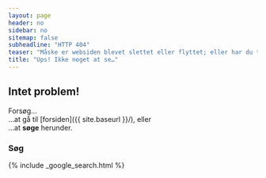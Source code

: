 ```yaml
---
layout: page
header: no
sidebar: no
sitemap: false
subheadline: "HTTP 404"
teaser: "Måske er websiden blevet slettet eller flyttet; eller har du tastet forkert?"
title: "Ups! Ikke noget at se…"
---
```

## Intet problem!

Forsøg…  
…at gå til [forsiden]({{ site.baseurl }}/), eller  
…at **søge** herunder.

### Søg

{% include _google_search.html %}

